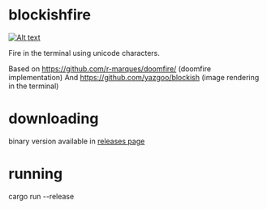 # blockishfire


[![Alt text](https://img.youtube.com/vi/O2TPNWa0P5Q/0.jpg)](https://www.youtube.com/watch?v=O2TPNWa0P5Q)

Fire in the terminal using unicode characters.

Based on https://github.com/r-marques/doomfire/ (doomfire implementation)
And https://github.com/yazgoo/blockish (image rendering in the terminal)

# downloading

binary version available in [releases page](https://github.com/yazgoo/blockishfire/releases)

# running

cargo run --release
